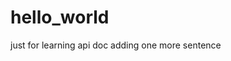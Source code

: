 # hello_world
just for learning api doc
adding one more sentence      






































        
        
        
        
        
        
        
        
        
        
        
        
        
        
        
